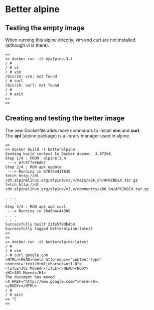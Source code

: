 # Better alpine

## Testing the empty image

When running this alpine directly, vim and curl are not installed.  
(although vi is there).  

```
=> 
=> docker run -it myalpine:3.4
/ # 
/ # vi
/ # vim
/bin/sh: vim: not found
/ # curl
/bin/sh: curl: not found
/ # 
/ # exit
=> 
=> 
```

## Creating and testing the better image

The new Dockerfile adds more commands to install **vim** and **curl**.  
The **apl** (alpine package) is a library manager used in alpine.  

```
=> 
=> docker build -t betteralpine .
Sending build context to Docker daemon  3.072kB
Step 1/4 : FROM  alpine:3.4
 ---> b7c5ffe56db7
Step 2/4 : RUN apk update
 ---> Running in 67075e41f836
fetch http://dl-cdn.alpinelinux.org/alpine/v3.4/main/x86_64/APKINDEX.tar.gz
fetch http://dl-cdn.alpinelinux.org/alpine/v3.4/community/x86_64/APKINDEX.tar.gz

. . .
. . .
Step 4/4 : RUN apk add curl
 ---> Running in 3645d4c44309
. . .
. . .
Successfully built 22fe5f9db4b8
Successfully tagged betteralpine:latest
=> 
=> 
=> docker run -it betteralpine:latest
/ # 
/ # vim
/ # curl google.com
<HTML><HEAD><meta http-equiv="content-type" content="text/html;charset=utf-8">
<TITLE>301 Moved</TITLE></HEAD><BODY>
<H1>301 Moved</H1>
The document has moved
<A HREF="http://www.google.com/">here</A>.
</BODY></HTML>
/ # 
/ # exit
=> ^C
=> 
